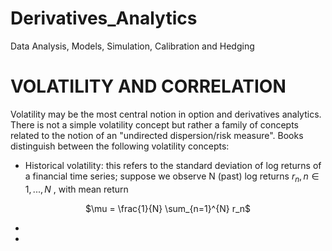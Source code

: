 # Derivatives_Analytics
Data Analysis, Models, Simulation, Calibration and Hedging


# VOLATILITY AND CORRELATION
Volatility may be the most central notion in option and derivatives analytics. There is not a simple volatility concept but rather a family of concepts related to the notion of an "undirected dispersion/risk measure". Books distinguish between the following volatility concepts:

* Historical volatility: this refers to the standard deviation of log returns of a financial time series; suppose we observe N (past) log returns $r_n , n \in{1,...,N}$ , with mean return

<p align="center">$\mu = \frac{1}{N} \sum_{n=1}^{N} r_n$</p>


* 
* 
